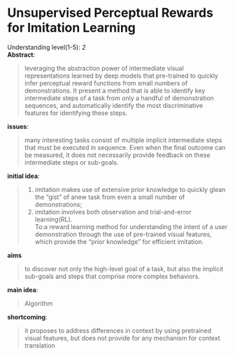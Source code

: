 Unsupervised Perceptual Rewards for Imitation Learning
===
Understanding level(1-5): *2*  
**Abstract**:   
>leveraging the abstraction power of intermediate visual representations learned by deep models that pre-trained to quickly infer perceptual reward functions from small numbers of demonstrations. It present a method that is able to identify key intermediate steps of a task from
only a handful of demonstration sequences, and automatically identify the most discriminative features for identifying these steps.  
  
   **issues**:  
>many interesting tasks consist of multiple implicit intermediate steps that must be executed in sequence. Even when the final outcome can be measured, it does not necessarily provide feedback on these intermediate steps or sub-goals.  
  
   **initial idea**:
>1. imitation makes use of extensive prior knowledge to quickly glean the “gist” of anew task from even a small number of demonstrations;  
>2. imitation involves both observation and trial-and-error learning(RL).  
>To:a reward learning method for understanding the intent of a user demonstration through the use of pre-trained visual features, which provide the “prior knowledge” for efficient imitation.
  
  **aims**  
>to discover not only the high-level goal of a task, but also the implicit sub-goals and steps that comprise more complex behaviors.
  
   **main idea**:  
>Algorithm
  
   **shortcoming**:  
>it proposes to address differences in context by using pretrained visual features, but does not provide for
any mechanism for context translation
